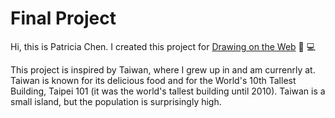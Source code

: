 # Final Project
Hi, this is Patricia Chen. I created this project for [Drawing on the Web](https://cs.nyu.edu/courses/spring20/CSCI-UA.0380-001/)
:art: :computer: 

This project is inspired by Taiwan, where I grew up in and am currenrly at. Taiwan is known for its delicious food and for the World's 10th Tallest Building, Taipei 101 (it was the world's tallest building until 2010). Taiwan is a small island, but the population is surprisingly high. 
